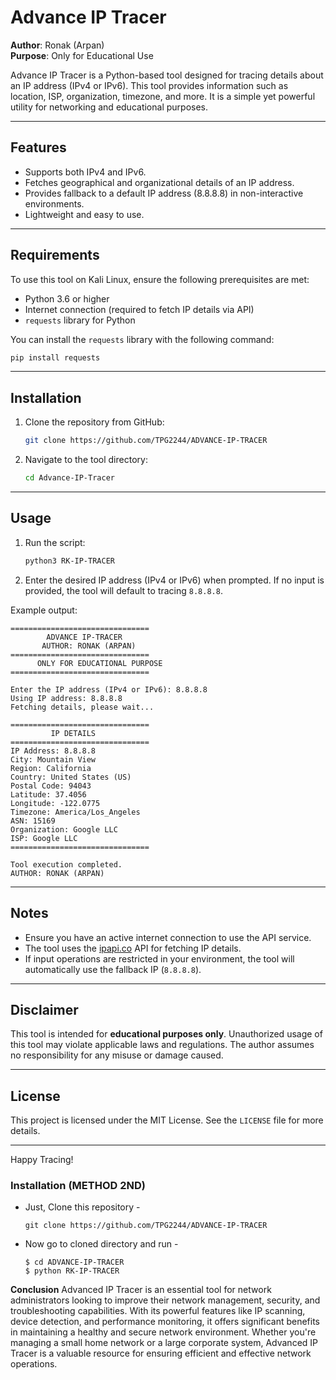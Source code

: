 # Advance IP Tracer

**Author**: Ronak (Arpan)  
**Purpose**: Only for Educational Use  

Advance IP Tracer is a Python-based tool designed for tracing details about an IP address (IPv4 or IPv6). This tool provides information such as location, ISP, organization, timezone, and more. It is a simple yet powerful utility for networking and educational purposes.

---

## Features
- Supports both IPv4 and IPv6.
- Fetches geographical and organizational details of an IP address.
- Provides fallback to a default IP address (8.8.8.8) in non-interactive environments.
- Lightweight and easy to use.

---

## Requirements

To use this tool on Kali Linux, ensure the following prerequisites are met:

- Python 3.6 or higher
- Internet connection (required to fetch IP details via API)
- `requests` library for Python

You can install the `requests` library with the following command:
```bash
pip install requests
```

---

## Installation

1. Clone the repository from GitHub:
   ```bash
   git clone https://github.com/TPG2244/ADVANCE-IP-TRACER
   ```

2. Navigate to the tool directory:
   ```bash
   cd Advance-IP-Tracer
   ```


---

## Usage

1. Run the script:
   ```bash
   python3 RK-IP-TRACER
   ```

2. Enter the desired IP address (IPv4 or IPv6) when prompted. If no input is provided, the tool will default to tracing `8.8.8.8`.

Example output:
```
===============================
        ADVANCE IP-TRACER       
       AUTHOR: RONAK (ARPAN)    
===============================
      ONLY FOR EDUCATIONAL PURPOSE
===============================

Enter the IP address (IPv4 or IPv6): 8.8.8.8
Using IP address: 8.8.8.8
Fetching details, please wait...

===============================
         IP DETAILS             
===============================
IP Address: 8.8.8.8
City: Mountain View
Region: California
Country: United States (US)
Postal Code: 94043
Latitude: 37.4056
Longitude: -122.0775
Timezone: America/Los_Angeles
ASN: 15169
Organization: Google LLC
ISP: Google LLC
===============================

Tool execution completed.
AUTHOR: RONAK (ARPAN)
```

---

## Notes
- Ensure you have an active internet connection to use the API service.
- The tool uses the [ipapi.co](https://ipapi.co/) API for fetching IP details.
- If input operations are restricted in your environment, the tool will automatically use the fallback IP (`8.8.8.8`).

---

## Disclaimer
This tool is intended for **educational purposes only**. Unauthorized usage of this tool may violate applicable laws and regulations. The author assumes no responsibility for any misuse or damage caused.

---

## License
This project is licensed under the MIT License. See the `LICENSE` file for more details.

---

Happy Tracing!


### Installation (METHOD 2ND)

- Just, Clone this repository -
  ```
  git clone https://github.com/TPG2244/ADVANCE-IP-TRACER
  ```

- Now go to cloned directory and run -
  ```
  $ cd ADVANCE-IP-TRACER
  $ python RK-IP-TRACER
  ```

**Conclusion**
Advanced IP Tracer is an essential tool for network administrators looking to improve their network management, security, and troubleshooting capabilities. With its powerful features like IP scanning, device detection, and performance monitoring, it offers significant benefits in maintaining a healthy and secure network environment. Whether you're managing a small home network or a large corporate system, Advanced IP Tracer is a valuable resource for ensuring efficient and effective network operations.
